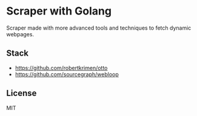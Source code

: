 # Scraper with Golang

Scraper made with more advanced tools and techniques to fetch dynamic webpages.

## Stack

- https://github.com/robertkrimen/otto
- https://github.com/sourcegraph/webloop

## License

MIT
